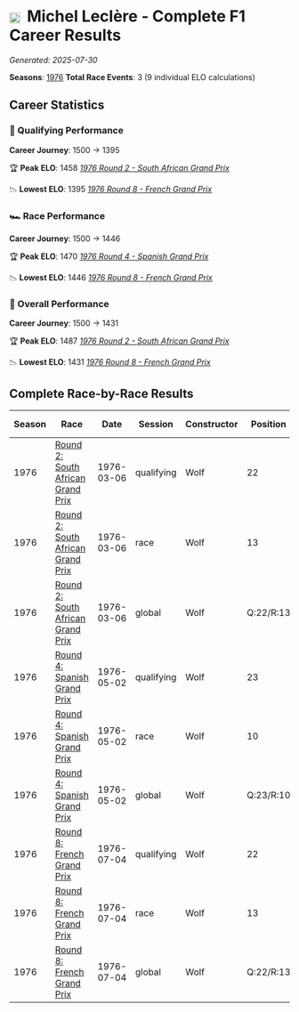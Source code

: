 # <img src="https://upload.wikimedia.org/wikipedia/commons/c/c3/Flag_of_France.svg" alt="France" width="20" height="auto" style="vertical-align: middle; margin-right: 5px;" onerror="this.outerHTML='🇫🇷'; this.style.marginRight='5px';"/> Michel Leclère - Complete F1 Career Results

*Generated: 2025-07-30*

**Seasons**: [1976](../results/1976-season-report.md)
**Total Race Events**: 3 (9 individual ELO calculations)

## Career Statistics

### 🏁 Qualifying Performance
**Career Journey**: 1500 → 1395

🏆 **Peak ELO**: 1458
   *[1976 Round 2 - South African Grand Prix](../results/1976-season-report.md#round-2-south-african-grand-prix)*

📉 **Lowest ELO**: 1395
   *[1976 Round 8 - French Grand Prix](../results/1976-season-report.md#round-8-french-grand-prix)*

### 🏎️ Race Performance
**Career Journey**: 1500 → 1446

🏆 **Peak ELO**: 1470
   *[1976 Round 4 - Spanish Grand Prix](../results/1976-season-report.md#round-4-spanish-grand-prix)*

📉 **Lowest ELO**: 1446
   *[1976 Round 8 - French Grand Prix](../results/1976-season-report.md#round-8-french-grand-prix)*

### 🌟 Overall Performance
**Career Journey**: 1500 → 1431

🏆 **Peak ELO**: 1487
   *[1976 Round 2 - South African Grand Prix](../results/1976-season-report.md#round-2-south-african-grand-prix)*

📉 **Lowest ELO**: 1431
   *[1976 Round 8 - French Grand Prix](../results/1976-season-report.md#round-8-french-grand-prix)*


## Complete Race-by-Race Results

| Season | Race | Date | Session | Constructor | Position | Starting ELO | ELO Change | Final ELO | Teammate |
|--------|------|------|---------|-------------|----------|--------------|------------|-----------|----------|
| 1976 | [Round 2: South African Grand Prix](../results/1976-season-report.md#round-2-south-african-grand-prix) | 1976-03-06 | qualifying | Wolf | 22 | 1500 | -42 | 1458 | Jacky Ickx |
| 1976 | [Round 2: South African Grand Prix](../results/1976-season-report.md#round-2-south-african-grand-prix) | 1976-03-06 | race | Wolf | 13 | 1500 | N/A | 1500 | Jacky Ickx |
| 1976 | [Round 2: South African Grand Prix](../results/1976-season-report.md#round-2-south-african-grand-prix) | 1976-03-06 | global | Wolf | Q:22/R:13 | 1500 | -13 | 1487 | Jacky Ickx |
| 1976 | [Round 4: Spanish Grand Prix](../results/1976-season-report.md#round-4-spanish-grand-prix) | 1976-05-02 | qualifying | Wolf | 23 | 1458 | -35 | 1423 | Jacky Ickx |
| 1976 | [Round 4: Spanish Grand Prix](../results/1976-season-report.md#round-4-spanish-grand-prix) | 1976-05-02 | race | Wolf | 10 | 1500 | -30 | 1470 | Jacky Ickx |
| 1976 | [Round 4: Spanish Grand Prix](../results/1976-season-report.md#round-4-spanish-grand-prix) | 1976-05-02 | global | Wolf | Q:23/R:10 | 1487 | -31 | 1456 | Jacky Ickx |
| 1976 | [Round 8: French Grand Prix](../results/1976-season-report.md#round-8-french-grand-prix) | 1976-07-04 | qualifying | Wolf | 22 | 1423 | -28 | 1395 | Jacky Ickx |
| 1976 | [Round 8: French Grand Prix](../results/1976-season-report.md#round-8-french-grand-prix) | 1976-07-04 | race | Wolf | 13 | 1470 | -24 | 1446 | Jacky Ickx |
| 1976 | [Round 8: French Grand Prix](../results/1976-season-report.md#round-8-french-grand-prix) | 1976-07-04 | global | Wolf | Q:22/R:13 | 1456 | -25 | 1431 | Jacky Ickx |
